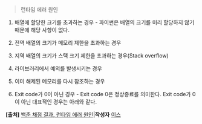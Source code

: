 > 런타임 에러 원인

1. 배열에 할당한 크기를 초과하는 경우 - 파이썬은 배열의 크기를 미리 할당하지 않기 때문에 해당 사항이 없다.

2. 전역 배열의 크기가 메모리 제한을 초과하는 경우

3. 지역 배열의 크기가 스택 크기 제한을 초과하는 경우(Stack overflow)

4. 라이브러리에서 예외를 발생시키는 경우

5. 이미 해제된 메모리를 다시 참조하는 경우

6. Exit code가 0이 아닌 경우 - Exit code 0은 정상종료를 의미한다. Exit code가 0이 아닌 대표적인 경우는 아래와 같다.

**[출처]** [백준 채점 결과, 런타임 에러 원인](https://blog.naver.com/yisu0407/221502011372)|**작성자** [이스](https://blog.naver.com/yisu0407)

